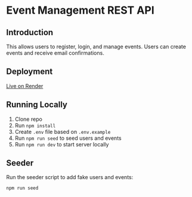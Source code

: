 # Event Management REST API

## Introduction
This allows users to register, login, and manage events. Users can create events and receive email confirmations.

## Deployment
[Live on Render](https://appdev2-final-exam.onrender.com)

## Running Locally
1. Clone repo
2. Run `npm install`
3. Create `.env` file based on `.env.example`
4. Run `npm run seed` to seed users and events
5. Run `npm run dev` to start server locally

## Seeder
Run the seeder script to add fake users and events:

```bash
npm run seed
